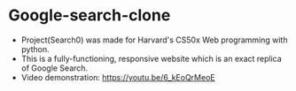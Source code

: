 # Google-search-clone
 - Project(Search0) was made for Harvard's CS50x Web programming with python.
 - This is a fully-functioning, responsive website which is an exact replica of Google Search.
 - Video demonstration: https://youtu.be/6_kEoQrMeoE
